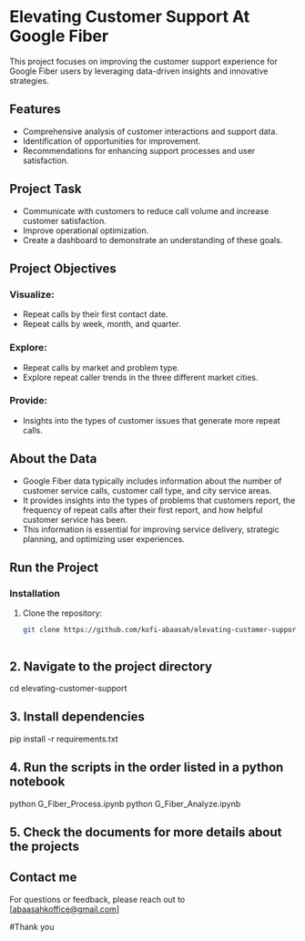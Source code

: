 # Elevating Customer Support At Google Fiber  

This project focuses on improving the customer support experience for Google Fiber users by leveraging data-driven insights and innovative strategies.


## Features
- Comprehensive analysis of customer interactions and support data.
- Identification of opportunities for improvement.
- Recommendations for enhancing support processes and user satisfaction.


## Project Task
- Communicate with customers to reduce call volume and increase customer satisfaction.
- Improve operational optimization.
- Create a dashboard to demonstrate an understanding of these goals.


## Project Objectives
### Visualize:
- Repeat calls by their first contact date.
- Repeat calls by week, month, and quarter.

### Explore:
- Repeat calls by market and problem type.
- Explore repeat caller trends in the three different market cities.

### Provide:
- Insights into the types of customer issues that generate more repeat calls.


## About the Data
- Google Fiber data typically includes information about the number of customer service calls, customer call type, and city service areas.
- It provides insights into the types of problems that customers report, the frequency of repeat calls after their first report, and how helpful customer service has been.
- This information is essential for improving service delivery, strategic planning, and optimizing user experiences.



## Run the Project

### Installation
1. Clone the repository:
   ```bash
   git clone https://github.com/kofi-abaasah/elevating-customer-support-at-google-fiber.git



## 2. Navigate to the project directory 
cd elevating-customer-support 



## 3. Install dependencies
pip install -r requirements.txt 



## 4. Run the scripts in the order listed in a python notebook 
python G_Fiber_Process.ipynb
python G_Fiber_Analyze.ipynb


## 5. Check the documents for more details about the projects 


## Contact me 
For questions or feedback, please reach out to [abaasahkoffice@gmail.com] 


#Thank you

